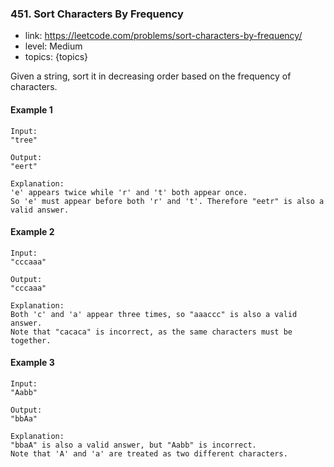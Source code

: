 ### 451. Sort Characters By Frequency

* link: https://leetcode.com/problems/sort-characters-by-frequency/
* level: Medium
* topics: {topics}

Given a string, sort it in decreasing order based on the frequency of characters.

#### Example 1
```
Input:
"tree"

Output:
"eert"

Explanation:
'e' appears twice while 'r' and 't' both appear once.
So 'e' must appear before both 'r' and 't'. Therefore "eetr" is also a valid answer.
```

#### Example 2
```
Input:
"cccaaa"

Output:
"cccaaa"

Explanation:
Both 'c' and 'a' appear three times, so "aaaccc" is also a valid answer.
Note that "cacaca" is incorrect, as the same characters must be together.
```

#### Example 3
```
Input:
"Aabb"

Output:
"bbAa"

Explanation:
"bbaA" is also a valid answer, but "Aabb" is incorrect.
Note that 'A' and 'a' are treated as two different characters.
```
